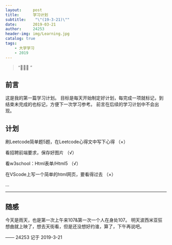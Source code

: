 ```yaml
---
layout:     post
title:      学习计划
subtitle:    "\"(19-3-21)\""
date:       2019-03-21
author:     24253
header-img: img/Learning.jpg
catalog: true
tags:
    - 大学学习
    - 2019
---
```


> “🙉🙉🙉 ”

## 前言

这是我的第一篇学习计划。
目标是每天开始制定好计划，每完成一项就标记，到结束未完成的也标记，方便下一次学习参考。
前言在后续的学习计划中不会出现。

## 计划

刷Leetcode简单题5题，在Leetcode心得文中写下心得  （×）

看招聘前端要求，保存好图片 （√）

看w3school：Html表单/Html5 （√）

在VScode上写一个简单的html网页，要看得过去  （×）

...

---


## 随感

今天是雨天，也是第一次上午来107&第一次一个人在身处107。
明天波西米亚狂想曲就上映了，想去天街看，但是还没想好约谁，算了，下午再说吧。

—— 24253 记于 2019-3-21
